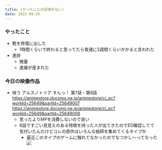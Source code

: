 ```yaml
---
title: (やったことの記憶がない)
date: 2022-09-29
---
```


### やったこと
+ 靴を修復に出した
  + 1時間くらいで終わると思ってたら普通に2週間くらいかかると言われた
+ 進捗
  + 微量
  + 進展が産まれた

### 今日の映像作品
+ 咲う アルスノトリア すんっ！ 第7話・第8話 <https://animestore.docomo.ne.jp/animestore/ci_pc?workId=25649&partId=25649007> <https://animestore.docomo.ne.jp/animestore/ci_pc?workId=25649&partId=25649008>
  + 思ったよりMPを消費しないので良い
  + 8話ですごい見覚えのある特徴を持った人が出てきたのでED確認してて気付いたんだけどコレの原作はいろんな絵師を集めてくるタイプか
    + 最近このタイプのゲームに触れてなかったのでなつかし〜ってなった
  ![](https://i.gyazo.com/58c85564a074b6f08bf515ed05054741.png)
